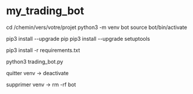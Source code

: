 # my_trading_bot

cd /chemin/vers/votre/projet
python3 -m venv bot
source bot/bin/activate

pip3 install --upgrade pip
pip3 install --upgrade setuptools

pip3 install -r requirements.txt

python3 trading_bot.py 


quitter venv ->
deactivate

supprimer venv ->
rm -rf bot